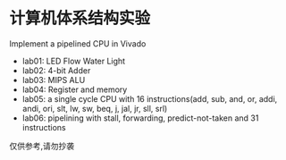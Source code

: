 # 计算机体系结构实验
 Implement a pipelined CPU in Vivado

* lab01: LED Flow Water Light
* lab02: 4-bit Adder
* lab03: MIPS ALU
* lab04: Register and memory
* lab05: a single cycle CPU with 16 instructions(add, sub, and, or, addi, andi, ori, slt, lw, sw, beq, j, jal, jr, sll, srl)
* lab06: pipelining with stall, forwarding, predict-not-taken and 31 instructions  

仅供参考,请勿抄袭  

